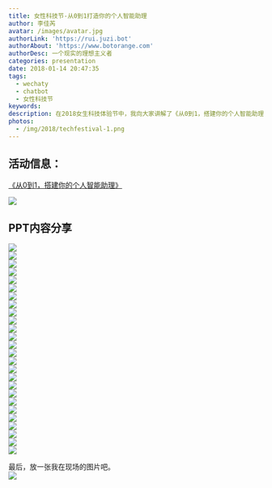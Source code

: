 ```yaml
---
title: 女性科技节-从0到1打造你的个人智能助理
author: 李佳芮
avatar: /images/avatar.jpg
authorLink: 'https://rui.juzi.bot'
authorAbout: 'https://www.botorange.com'
authorDesc: 一个现实的理想主义者
categories: presentation
date: 2018-01-14 20:47:35
tags: 
  - wechaty 
  - chatbot 
  - 女性科技节
keywords:
description: 在2018女生科技体验节中，我向大家讲解了《从0到1，搭建你的个人智能助理》，带领爱技术的女生体验使用Wechaty制作自己的微信机器人。 本次活动是由科技猫 TechieCat  & DataGirls 联合主办的活动。
photos: 
  - /img/2018/techfestival-1.png
---
```


## 活动信息：
[《从0到1，搭建你的个人智能助理》](https://mp.weixin.qq.com/s?__biz=MzI4NDkwNDA2NA==&mid=2247484233&idx=1&sn=e6e4d66c9e81ae909c8a523d70972d26&chksm=ebf51ca6dc8295b02c5b320a17e2bb69918500ecdda69bdf565fa69377dac5a2a3ee3aef3387&mpshare=1&scene=1&srcid=0129BCkHC0MAzDl6r6y10V1j&pass_ticket=KEvH2mABSfNtoFSgclVOWz9M40KevjNRkSVjxyPhWuc%3D#rd)     

![](/img/2018/techfestival-1.png)

## PPT内容分享

![](/img/2018/techfestival-2.jpg)       
![](/img/2018/techfestival-3.jpg)              
![](/img/2018/techfestival-4.jpg)       
![](/img/2018/techfestival-5.jpg)       
![](/img/2018/techfestival-6.jpg)       
![](/img/2018/techfestival-7.jpg)       
![](/img/2018/techfestival-8.jpg)       
![](/img/2018/techfestival-9.jpg)       
![](/img/2018/techfestival-10.jpg)       
![](/img/2018/techfestival-11.jpg)       
![](/img/2018/techfestival-12.jpg)       
![](/img/2018/techfestival-13.jpg)       
![](/img/2018/techfestival-14.jpg)       
![](/img/2018/techfestival-15.jpg)       
![](/img/2018/techfestival-16.jpg)       
![](/img/2018/techfestival-17.jpg)       
![](/img/2018/techfestival-18.jpg)       
![](/img/2018/techfestival-19.jpg)       
![](/img/2018/techfestival-20.jpg)       
![](/img/2018/techfestival-21.jpg)       
![](/img/2018/techfestival-22.jpg)       
![](/img/2018/techfestival-23.jpg)       
![](/img/2018/techfestival-24.jpg)       
![](/img/2018/techfestival-25.jpg)       
![](/img/2018/techfestival-26.jpg)       
![](/img/2018/techfestival-27.jpg)       

最后，放一张我在现场的图片吧。       
![](/img/2018/techfestival-28.jpg)       
